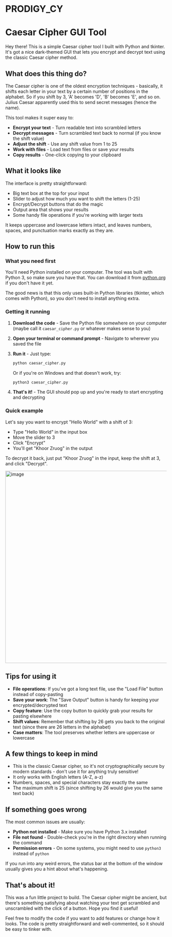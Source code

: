 # PRODIGY_CY

# Caesar Cipher GUI Tool

Hey there! This is a simple Caesar cipher tool I built with Python and tkinter. It's got a nice dark-themed GUI that lets you encrypt and decrypt text using the classic Caesar cipher method.

## What does this thing do?

The Caesar cipher is one of the oldest encryption techniques - basically, it shifts each letter in your text by a certain number of positions in the alphabet. So if you shift by 3, 'A' becomes 'D', 'B' becomes 'E', and so on. Julius Caesar apparently used this to send secret messages (hence the name).

This tool makes it super easy to:
- **Encrypt your text** - Turn readable text into scrambled letters
- **Decrypt messages** - Turn scrambled text back to normal (if you know the shift value)
- **Adjust the shift** - Use any shift value from 1 to 25
- **Work with files** - Load text from files or save your results
- **Copy results** - One-click copying to your clipboard

## What it looks like

The interface is pretty straightforward:
- Big text box at the top for your input
- Slider to adjust how much you want to shift the letters (1-25)
- Encrypt/Decrypt buttons that do the magic
- Output area that shows your results
- Some handy file operations if you're working with larger texts

It keeps uppercase and lowercase letters intact, and leaves numbers, spaces, and punctuation marks exactly as they are.

## How to run this

### What you need first

You'll need Python installed on your computer. The tool was built with Python 3, so make sure you have that. You can download it from [python.org](https://python.org) if you don't have it yet.

The good news is that this only uses built-in Python libraries (tkinter, which comes with Python), so you don't need to install anything extra.

### Getting it running

1. **Download the code** - Save the Python file somewhere on your computer (maybe call it `caesar_cipher.py` or whatever makes sense to you)

2. **Open your terminal or command prompt** - Navigate to wherever you saved the file

3. **Run it** - Just type:
   ```bash
   python caesar_cipher.py
   ```
   
   Or if you're on Windows and that doesn't work, try:
   ```bash
   python3 caesar_cipher.py
   ```

4. **That's it!** - The GUI should pop up and you're ready to start encrypting and decrypting

### Quick example

Let's say you want to encrypt "Hello World" with a shift of 3:
- Type "Hello World" in the input box
- Move the slider to 3
- Click "Encrypt"
- You'll get "Khoor Zruog" in the output

To decrypt it back, just put "Khoor Zruog" in the input, keep the shift at 3, and click "Decrypt".

<img width="600" alt="image" src="https://github.com/user-attachments/assets/eb99b130-e236-41c6-beb8-758ade606c1b" />


## Tips for using it

- **File operations**: If you've got a long text file, use the "Load File" button instead of copy-pasting
- **Save your work**: The "Save Output" button is handy for keeping your encrypted/decrypted text
- **Copy feature**: Use the copy button to quickly grab your results for pasting elsewhere
- **Shift values**: Remember that shifting by 26 gets you back to the original text (since there are 26 letters in the alphabet)
- **Case matters**: The tool preserves whether letters are uppercase or lowercase

## A few things to keep in mind

- This is the classic Caesar cipher, so it's not cryptographically secure by modern standards - don't use it for anything truly sensitive!
- It only works with English letters (A-Z, a-z)
- Numbers, spaces, and special characters stay exactly the same
- The maximum shift is 25 (since shifting by 26 would give you the same text back)

## If something goes wrong

The most common issues are usually:
- **Python not installed** - Make sure you have Python 3.x installed
- **File not found** - Double-check you're in the right directory when running the command
- **Permission errors** - On some systems, you might need to use `python3` instead of `python`

If you run into any weird errors, the status bar at the bottom of the window usually gives you a hint about what's happening.

## That's about it!

This was a fun little project to build. The Caesar cipher might be ancient, but there's something satisfying about watching your text get scrambled and unscrambled with the click of a button. Hope you find it useful!

Feel free to modify the code if you want to add features or change how it looks. The code is pretty straightforward and well-commented, so it should be easy to tinker with.
